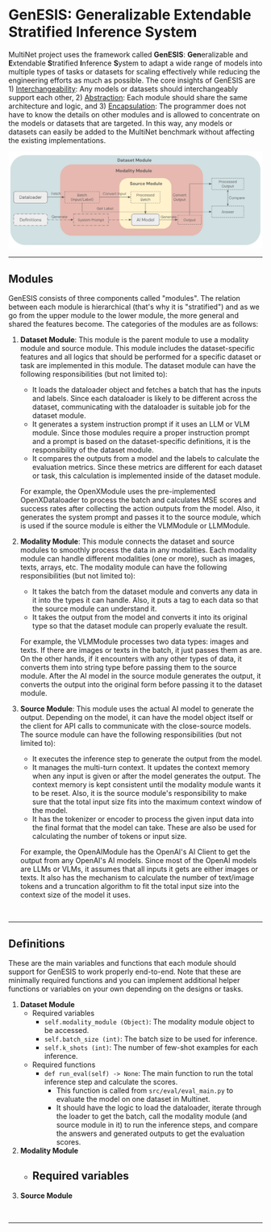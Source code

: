 # GenESIS: Generalizable Extendable Stratified Inference System

MultiNet project uses the framework called **GenESIS**: **Gen**eralizable and **E**xtendable **S**tratified **I**nference **S**ystem to adapt a wide range of models into multiple types of tasks or datasets for scaling effectively while reducing the engineering efforts as much as possible. The core insights of GenESIS are 1) <u>Interchangeability</u>: Any models or datasets should interchangeably support each other, 2) <u>Abstraction</u>: Each module should share the same architecture and logic, and 3) <u>Encapsulation</u>: The programmer does not have to know the details on other modules and is allowed to concentrate on the models or datasets that are targeted. In this way, any models or datasets can easily be added to the MultiNet benchmark without affecting the existing implementations.

<img src="../../assets/framework-figure.png" alt="The figure of the inference framework."/>

<br/>

---

## Modules

GenESIS consists of three components called "modules". The relation between each module is hierarchical (that's why it is "stratified") and as we go from the upper module to the lower module, the more general and shared the features become. The categories of the modules are as follows:

1. **Dataset Module**: This module is the parent module to use a modality module and source module. This module includes the dataset-specific features and all logics that should be performed for a specific dataset or task are implemented in this module. The dataset module can have the following responsibilities (but not limited to):

   - It loads the dataloader object and fetches a batch that has the inputs and labels. Since each dataloader is likely to be different across the dataset, communicating with the dataloader is suitable job for the dataset module.
   - It generates a system instruction prompt if it uses an LLM or VLM module. Since those modules require a proper instruction prompt and a prompt is based on the dataset-specific definitions, it is the responsibility of the dataset module.
   - It compares the outputs from a model and the labels to calculate the evaluation metrics. Since these metrics are different for each dataset or task, this calculation is implemented inside of the dataset module.

   For example, the OpenXModule uses the pre-implemented OpenXDataloader to process the batch and calculates MSE scores and success rates after collecting the action outputs from the model. Also, it generates the system prompt and passes it to the source module, which is used if the source module is either the VLMModule or LLMModule.

2. **Modality Module**: This module connects the dataset and source modules to smoothly process the data in any modalities. Each modality module can handle different modalities (one or more), such as images, texts, arrays, etc. The modality module can have the following responsibilities (but not limited to):

   - It takes the batch from the dataset module and converts any data in it into the types it can handle. Also, it puts a tag to each data so that the source module can understand it.
   - It takes the output from the model and converts it into its original type so that the dataset module can properly evaluate the result.

   For example, the VLMModule processes two data types: images and texts. If there are images or texts in the batch, it just passes them as are. On the other hands, if it encounters with any other types of data, it converts them into string type before passing them to the source module. After the AI model in the source module generates the output, it converts the output into the original form before passing it to the dataset module.

3. **Source Module**: This module uses the actual AI model to generate the output. Depending on the model, it can have the model object itself or the client for API calls to communicate with the close-source models. The source module can have the following responsibilities (but not limited to):

   - It executes the inference step to generate the output from the model.
   - It manages the multi-turn context. It updates the context memory when any input is given or after the model generates the output. The context memory is kept consistent until the modality module wants it to be reset. Also, it is the source module's responsibility to make sure that the total input size fits into the maximum context window of the model.
   - It has the tokenizer or encoder to process the given input data into the final format that the model can take. These are also be used for calculating the number of tokens or input size.

   For example, the OpenAIModule has the OpenAI's AI Client to get the output from any OpenAI's AI models. Since most of the OpenAI models are LLMs or VLMs, it assumes that all inputs it gets are either images or texts. It also has the mechanism to calculate the number of text/image tokens and a truncation algorithm to fit the total input size into the context size of the model it uses.

<br>

---

## Definitions

These are the main variables and functions that each module should support for GenESIS to work properly end-to-end. Note that these are minimally required functions and you can implement additional helper functions or variables on your own depending on the designs or tasks.

1. **Dataset Module**
   - Required variables
     - `self.modality_module (Object)`: The modality module object to be accessed.
     - `self.batch_size (int)`: The batch size to be used for inference.
     - `self.k_shots (int)`: The number of few-shot examples for each inference.
   - Required functions
     - `def run_eval(self) -> None`: The main function to run the total inference step and calculate the scores.
       - This function is called from `src/eval/eval_main.py` to evaluate the model on one dataset in Multinet.
       - It should have the logic to load the dataloader, iterate through the loader to get the batch, call the modality module (and source module in it) to run the inference steps, and compare the answers and generated outputs to get the evaluation scores.
2. **Modality Module**
   - Required variables
     - 
3. **Source Module**

<br/>

---
